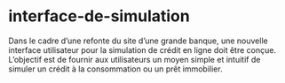# interface-de-simulation
Dans le cadre d’une refonte du site d’une grande banque, une nouvelle interface utilisateur pour la simulation de crédit en ligne doit être conçue. L’objectif est de fournir aux utilisateurs un moyen simple et intuitif de simuler un crédit à la consommation ou un prêt immobilier.
